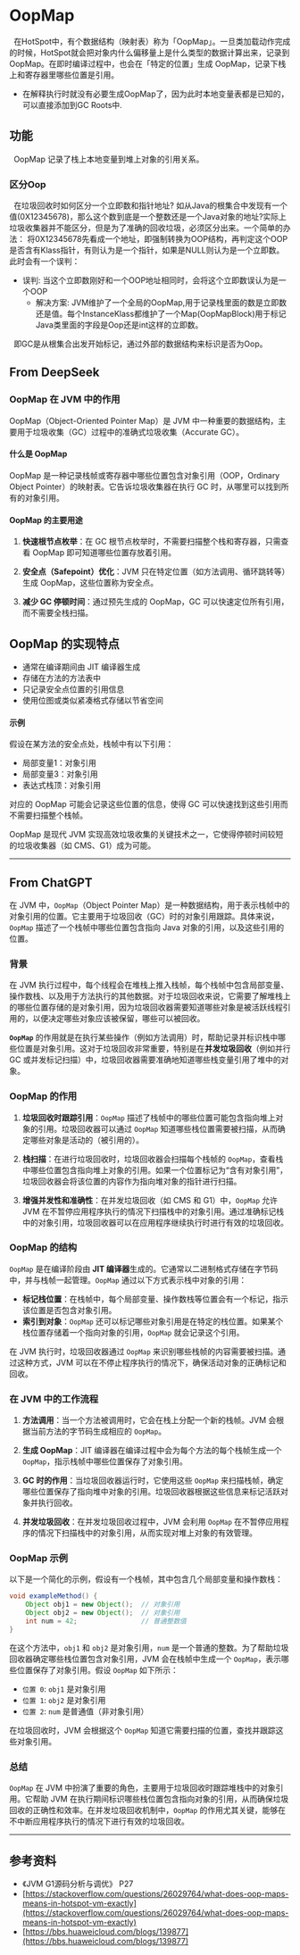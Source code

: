 # OopMap
&nbsp;&nbsp;在HotSpot中，有个数据结构（映射表）称为「OopMap」。一旦类加载动作完成的时候，HotSpot就会把对象内什么偏移量上是什么类型的数据计算出来，记录到OopMap。在即时编译过程中，也会在「特定的位置」生成 OopMap，记录下栈上和寄存器里哪些位置是引用。
- 在解释执行时就没有必要生成OopMap了，因为此时本地变量表都是已知的，可以直接添加到GC Roots中.
## 功能
&nbsp;&nbsp;OopMap 记录了栈上本地变量到堆上对象的引用关系。
### 区分Oop
&nbsp;&nbsp;在垃圾回收时如何区分一个立即数和指针地址? 如从Java的根集合中发现有一个值(0X12345678)，那么这个数到底是一个整数还是一个Java对象的地址?实际上垃圾收集器并不能区分，但是为了准确的回收垃圾，必须区分出来。一个简单的办法： 将0X12345678先看成一个地址，即强制转换为OOP结构，再判定这个OOP是否含有Klass指针，有则认为是一个指针，如果是NULL则认为是一个立即数。此时会有一个误判：
+ 误判: 当这个立即数刚好和一个OOP地址相同时，会将这个立即数误认为是一个OOP
    - 解决方案: JVM维护了一个全局的OopMap,用于记录栈里面的数是立即数还是值。每个InstanceKlass都维护了一个Map(OopMapBlock)用于标记Java类里面的字段是Oop还是int这样的立即数。

&nbsp;&nbsp;即GC是从根集合出发开始标记，通过外部的数据结构来标识是否为Oop。

## From DeepSeek
### OopMap 在 JVM 中的作用

OopMap（Object-Oriented Pointer Map）是 JVM 中一种重要的数据结构，主要用于垃圾收集（GC）过程中的准确式垃圾收集（Accurate GC）。

#### 什么是 OopMap

OopMap 是一种记录栈帧或寄存器中哪些位置包含对象引用（OOP，Ordinary Object Pointer）的映射表。它告诉垃圾收集器在执行 GC 时，从哪里可以找到所有的对象引用。

#### OopMap 的主要用途

1. **快速根节点枚举**：在 GC 根节点枚举时，不需要扫描整个栈和寄存器，只需查看 OopMap 即可知道哪些位置存放着引用。

2. **安全点（Safepoint）优化**：JVM 只在特定位置（如方法调用、循环跳转等）生成 OopMap，这些位置称为安全点。

3. **减少 GC 停顿时间**：通过预先生成的 OopMap，GC 可以快速定位所有引用，而不需要全栈扫描。

## OopMap 的实现特点

- 通常在编译期间由 JIT 编译器生成
- 存储在方法的方法表中
- 只记录安全点位置的引用信息
- 使用位图或类似紧凑格式存储以节省空间

#### 示例

假设在某方法的安全点处，栈帧中有以下引用：
- 局部变量1：对象引用
- 局部变量3：对象引用
- 表达式栈顶：对象引用

对应的 OopMap 可能会记录这些位置的信息，使得 GC 可以快速找到这些引用而不需要扫描整个栈帧。

OopMap 是现代 JVM 实现高效垃圾收集的关键技术之一，它使得停顿时间较短的垃圾收集器（如 CMS、G1）成为可能。

---
## From ChatGPT
在 JVM 中，`OopMap`（Object Pointer Map）是一种数据结构，用于表示栈帧中的对象引用的位置。它主要用于垃圾回收（GC）时的对象引用跟踪。具体来说，`OopMap` 描述了一个栈帧中哪些位置包含指向 Java 对象的引用，以及这些引用的位置。

### 背景

在 JVM 执行过程中，每个线程会在堆栈上推入栈帧，每个栈帧中包含局部变量、操作数栈、以及用于方法执行的其他数据。对于垃圾回收来说，它需要了解堆栈上的哪些位置存储的是对象引用，因为垃圾回收器需要知道哪些对象是被活跃线程引用的，以便决定哪些对象应该被保留，哪些可以被回收。

**`OopMap`** 的作用就是在执行某些操作（例如方法调用）时，帮助记录并标识栈中哪些位置是对象引用。这对于垃圾回收非常重要，特别是在**并发垃圾回收**（例如并行 GC 或并发标记扫描）中，垃圾回收器需要准确地知道哪些栈变量引用了堆中的对象。

### OopMap 的作用

1. **垃圾回收时跟踪引用**：`OopMap` 描述了栈帧中的哪些位置可能包含指向堆上对象的引用。垃圾回收器可以通过 `OopMap` 知道哪些栈位置需要被扫描，从而确定哪些对象是活动的（被引用的）。
   
2. **栈扫描**：在进行垃圾回收时，垃圾回收器会扫描每个栈帧的 `OopMap`，查看栈中哪些位置包含指向堆上对象的引用。如果一个位置标记为“含有对象引用”，垃圾回收器会将该位置的内容作为指向堆对象的指针进行扫描。

3. **增强并发性和准确性**：在并发垃圾回收（如 CMS 和 G1）中，`OopMap` 允许 JVM 在不暂停应用程序执行的情况下扫描栈中的对象引用。通过准确标记栈中的对象引用，垃圾回收器可以在应用程序继续执行时进行有效的垃圾回收。

### OopMap 的结构

`OopMap` 是在编译阶段由 **JIT 编译器**生成的。它通常以二进制格式存储在字节码中，并与栈帧一起管理。`OopMap` 通过以下方式表示栈中对象的引用：

- **标记栈位置**：在栈帧中，每个局部变量、操作数栈等位置会有一个标记，指示该位置是否包含对象引用。
- **索引到对象**：`OopMap` 还可以标记哪些对象引用是在特定的栈位置。如果某个栈位置存储着一个指向对象的引用，`OopMap` 就会记录这个引用。

在 JVM 执行时，垃圾回收器通过 `OopMap` 来识别哪些栈帧的内容需要被扫描。通过这种方式，JVM 可以在不停止程序执行的情况下，确保活动对象的正确标记和回收。

### 在 JVM 中的工作流程

1. **方法调用**：当一个方法被调用时，它会在栈上分配一个新的栈帧。JVM 会根据当前方法的字节码生成相应的 `OopMap`。
   
2. **生成 OopMap**：JIT 编译器在编译过程中会为每个方法的每个栈帧生成一个 `OopMap`，指示栈帧中哪些位置保存了对象引用。

3. **GC 时的作用**：当垃圾回收器运行时，它使用这些 `OopMap` 来扫描栈帧，确定哪些位置保存了指向堆中对象的引用。垃圾回收器根据这些信息来标记活跃对象并执行回收。

4. **并发垃圾回收**：在并发垃圾回收过程中，JVM 会利用 `OopMap` 在不暂停应用程序的情况下扫描栈中的对象引用，从而实现对堆上对象的有效管理。

### OopMap 示例

以下是一个简化的示例，假设有一个栈帧，其中包含几个局部变量和操作数栈：

```java
void exampleMethod() {
    Object obj1 = new Object();  // 对象引用
    Object obj2 = new Object();  // 对象引用
    int num = 42;                // 普通整数值
}
```

在这个方法中，`obj1` 和 `obj2` 是对象引用，`num` 是一个普通的整数。为了帮助垃圾回收器确定哪些栈位置包含对象引用，JVM 会在栈帧中生成一个 `OopMap`，表示哪些位置保存了对象引用。假设 `OopMap` 如下所示：

- `位置 0`: `obj1` 是对象引用
- `位置 1`: `obj2` 是对象引用
- `位置 2`: `num` 是普通值（非对象引用）

在垃圾回收时，JVM 会根据这个 `OopMap` 知道它需要扫描的位置，查找并跟踪这些对象引用。

### 总结

`OopMap` 在 JVM 中扮演了重要的角色，主要用于垃圾回收时跟踪堆栈中的对象引用。它帮助 JVM 在执行期间标识哪些栈位置包含指向对象的引用，从而确保垃圾回收的正确性和效率。在并发垃圾回收机制中，`OopMap` 的作用尤其关键，能够在不中断应用程序执行的情况下进行有效的垃圾回收。

---
## 参考资料
+ 《JVM G1源码分析与调优》 P27
+ [https://stackoverflow.com/questions/26029764/what-does-oop-maps-means-in-hotspot-vm-exactly](https://stackoverflow.com/questions/26029764/what-does-oop-maps-means-in-hotspot-vm-exactly)
+ [https://bbs.huaweicloud.com/blogs/139877](https://bbs.huaweicloud.com/blogs/139877)